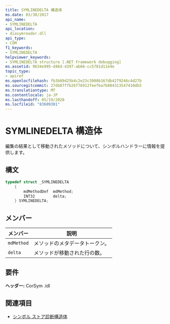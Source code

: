```yaml
---
title: SYMLINEDELTA 構造体
ms.date: 03/30/2017
api_name:
- SYMLINEDELTA
api_location:
- diasymreader.dll
api_type:
- COM
f1_keywords:
- SYMLINEDELTA
helpviewer_keywords:
- SYMLINEDELTA structure [.NET Framework debugging]
ms.assetid: 9634e995-d46d-4397-ab66-cc5781d11e4e
topic_type:
- apiref
ms.openlocfilehash: fb3b89d25b4c2e23c3980b167db4279246c4d27b
ms.sourcegitcommit: 27db07ffb26f76912feefba7b884313547410db5
ms.translationtype: MT
ms.contentlocale: ja-JP
ms.lasthandoff: 05/19/2020
ms.locfileid: "83609301"
---
```

# <a name="symlinedelta-structure"></a>SYMLINEDELTA 構造体
編集の結果として移動されたメソッドについて、シンボルハンドラーに情報を提供します。  
  
## <a name="syntax"></a>構文  
  
```cpp  
typedef struct _SYMLINEDELTA  
    {  
        mdMethodDef  mdMethod;  
        INT32        delta;  
    } SYMLINEDELTA;  
```  
  
## <a name="members"></a>メンバー  
  
|メンバー|説明|  
|------------|-----------------|  
|`mdMethod`|メソッドのメタデータトークン。|  
|`delta`|メソッドが移動された行の数。|  
  
## <a name="requirements"></a>要件  
 **ヘッダー:** CorSym .idl  
  
## <a name="see-also"></a>関連項目

- [シンボル ストア診断構造体](diagnostics-symbol-store-structures.md)
